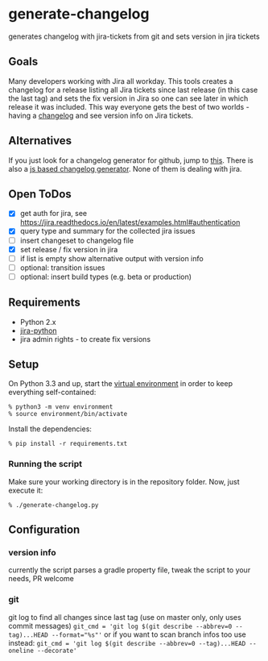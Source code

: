 # generate-changelog
generates changelog with jira-tickets from git and sets version in jira tickets

## Goals
Many developers working with Jira all workday. This tools creates a changelog for a release listing all Jira tickets since last release (in this case the last tag) and sets the fix version in Jira so one can see later in which release it was included. This way everyone gets the best of two worlds - having a [changelog][1] and see version info on Jira tickets.

## Alternatives
If you just look for a changelog generator for github, jump to [this](https://github.com/github-changelog-generator/github-changelog-generator).
There is also a [js based changelog generator](https://github.com/lob/generate-changelog).
None of them is dealing with jira.

## Open ToDos
- [x] get auth for jira, see https://jira.readthedocs.io/en/latest/examples.html#authentication
- [x] query type and summary for the collected jira issues
- [ ] insert changeset to changelog file
- [x] set release / fix version in jira
- [ ] if list is empty show alternative output with version info
- [ ] optional: transition issues
- [ ] optional: insert build types (e.g. beta or production)

## Requirements
- Python 2.x
- [jira-python](https://github.com/pycontribs/jira)
- jira admin rights - to create fix versions

## Setup

On Python 3.3 and up, start the [virtual environment][1] in order to keep everything self-contained:

    % python3 -m venv environment
    % source environment/bin/activate

Install the dependencies:

    % pip install -r requirements.txt

### Running the script

Make sure your working directory is in the repository folder. Now, just execute it:

    % ./generate-changelog.py


## Configuration
### version info
currently the script parses a gradle property file, tweak the script to your needs, PR
welcome

### git
git log to find all changes since last tag (use on master only, only uses commit messages)
`git_cmd = 'git log $(git describe --abbrev=0 --tag)...HEAD --format="%s"'`
or
if you want to scan branch infos too use instead:
`git_cmd = 'git log $(git describe --abbrev=0 --tag)...HEAD --oneline --decorate'`

[1]: https://keepachangelog.com/en/1.0.0/
[2]: https://packaging.python.org/tutorials/installing-packages/#creating-virtual-environments
